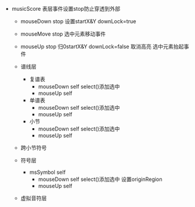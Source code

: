 + musicScore 表层事件设置stop防止穿透到外部
    + mouseDown stop 设置startX&Y downLock=true
    + mouseMove stop 选中元素移动事件
    + mouseUp stop 归0startX&Y downLock=false 取消高亮 选中元素抬起事件
    + 谱线层
        + 复谱表
            + mouseDown self select()添加选中
            + mouseUp self
        + 单谱表
            + mouseDown self select()添加选中
            + mouseUp self
        + 小节
            + mouseDown self select()添加选中
            + mouseUp self
    + 跨小节符号
    + 符号层
        + msSymbol self
            + mouseDown self select()添加选中 设置originRegion
            + mouseUp self

    + 虚拟音符层